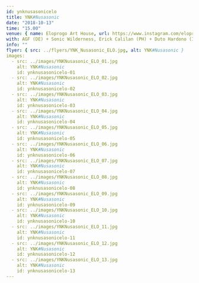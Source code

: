 ```yaml
---
id: ynknusasonicelo
title: YNK#Nusasonic
date: "2018-10-13"
time: "15.00"
venue: { name: Eloprogo Art House, url: https://www.instagram.com/eloprogo/ }
with: AGF (DE) + Sonic Wilderness, Erick Calilan (PH) + Duto Hardono (ID), Joee and I (PH), Jogja Noise Bombing (ID), Mobilegirl (DE), Music Makers Hacklab (INT), Nadah el Shazly (EG), Potro Joyo (ID), Opium Hum (DE) & Uwalmassa (ID)
info: ""
flyer: { src: ../flyers/YNK_Nusasonic_ELO.jpg, alt: YNK#Nusasonic }
images:
  - src: ../images/YNKNusasonic_ELO_01.jpg
    alt: YNK#Nusasonic
    id: ynknusasonicelo-01
  - src: ../images/YNKNusasonic_ELO_02.jpg
    alt: YNK#Nusasonic
    id: ynknusasonicelo-02
  - src: ../images/YNKNusasonic_ELO_03.jpg
    alt: YNK#Nusasonic
    id: ynknusasonicelo-03
  - src: ../images/YNKNusasonic_ELO_04.jpg
    alt: YNK#Nusasonic
    id: ynknusasonicelo-04
  - src: ../images/YNKNusasonic_ELO_05.jpg
    alt: YNK#Nusasonic
    id: ynknusasonicelo-05
  - src: ../images/YNKNusasonic_ELO_06.jpg
    alt: YNK#Nusasonic
    id: ynknusasonicelo-06
  - src: ../images/YNKNusasonic_ELO_07.jpg
    alt: YNK#Nusasonic
    id: ynknusasonicelo-07
  - src: ../images/YNKNusasonic_ELO_08.jpg
    alt: YNK#Nusasonic
    id: ynknusasonicelo-08
  - src: ../images/YNKNusasonic_ELO_09.jpg
    alt: YNK#Nusasonic
    id: ynknusasonicelo-09
  - src: ../images/YNKNusasonic_ELO_10.jpg
    alt: YNK#Nusasonic
    id: ynknusasonicelo-10
  - src: ../images/YNKNusasonic_ELO_11.jpg
    alt: YNK#Nusasonic
    id: ynknusasonicelo-11
  - src: ../images/YNKNusasonic_ELO_12.jpg
    alt: YNK#Nusasonic
    id: ynknusasonicelo-12
  - src: ../images/YNKNusasonic_ELO_13.jpg
    alt: YNK#Nusasonic
    id: ynknusasonicelo-13
---
```


